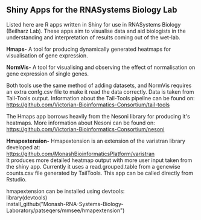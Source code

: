 
## Shiny Apps for the RNASystems Biology Lab

Listed here are R  apps written in Shiny for use in RNASystems Biology (Beilharz Lab).
These apps aim to visualise data and aid biologists in the understanding and interpretation of results coming out of the wet-lab. 

__Hmaps-__
A tool for producing dynamically generated heatmaps for visualisation of gene expression.

__NormVis-__
A tool for visualising and observing the effect of normalisation on gene expression of single genes.

Both tools use the same method of adding datasets, and NormVis requires an extra confg.csv file to make it read the data correctly.
Data is taken from Tail-Tools output. Information about the Tail-Tools pipeline can be found on: <br>
https://github.com/Victorian-Bioinformatics-Consortium/tail-tools

The Hmaps app borrows heavily from the Nesoni library for producing it's heatmaps. More information about Nesoni can be found on: <br>
https://github.com/Victorian-Bioinformatics-Consortium/nesoni

__Hmapextension-__
Hmapextension is an extension of the varistran library developed at:<br>
https://github.com/MonashBioinformaticsPlatform/varistran <br>
It produces more detailed heatmap output with more user input taken from the shiny app. 
Currently it uses a read.grouped.table from a genewise counts.csv file generated by TailTools.
This app can be called directly from Rstudio.

hmapextension can be installed using devtools:<br>
library(devtools)<br>
install_github("Monash-RNA-Systems-Biology-Laboratory/patseqers/mmsee/hmapextension")
